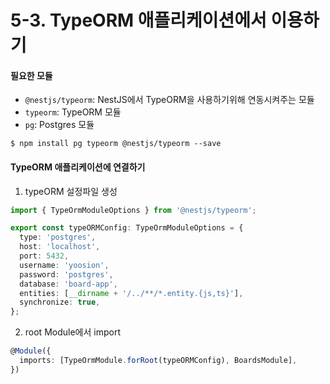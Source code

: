 # 5-3. TypeORM 애플리케이션에서 이용하기

#### 필요한 모듈

* `@nestjs/typeorm`: NestJS에서 TypeORM을 사용하기위해 연동시켜주는 모듈
* `typeorm`: TypeORM 모듈
* `pg`: Postgres 모듈

```
$ npm install pg typeorm @nestjs/typeorm --save
```



#### TypeORM 애플리케이션에 연결하기

1. typeORM 설정파일 생성

```typescript
import { TypeOrmModuleOptions } from '@nestjs/typeorm';

export const typeORMConfig: TypeOrmModuleOptions = {
  type: 'postgres',
  host: 'localhost',
  port: 5432,
  username: 'yoosion',
  password: 'postgres',
  database: 'board-app',
  entities: [__dirname + '/../**/*.entity.{js,ts}'],
  synchronize: true,
};
```

2. root Module에서 import

```typescript
@Module({
  imports: [TypeOrmModule.forRoot(typeORMConfig), BoardsModule],
})
```
